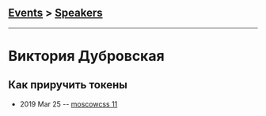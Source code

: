 ## [Events](../README.md) > [Speakers](../speakers.md)
---

# Виктория Дубровская

## Как приручить токены
- 2019 Mar 25 -- [moscowcss 11](https://www.youtube.com/watch?v=ijZTu7aVJtg)    
